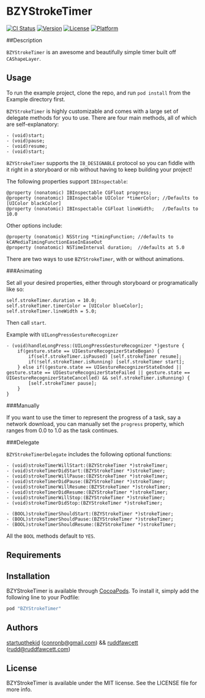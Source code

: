 # BZYStrokeTimer

[![CI Status](http://img.shields.io/travis/startupthekid/BZYStrokeTimer.svg?style=flat)](https://travis-ci.org/busycm/BZYStrokeTimer)
[![Version](https://img.shields.io/cocoapods/v/BZYStrokeTimer.svg?style=flat)](http://cocoapods.org/pods/BZYStrokeTimer)
[![License](https://img.shields.io/cocoapods/l/BZYStrokeTimer.svg?style=flat)](http://cocoapods.org/pods/BZYStrokeTimer)
[![Platform](https://img.shields.io/cocoapods/p/BZYStrokeTimer.svg?style=flat)](http://cocoapods.org/pods/BZYStrokeTimer)

##Description

`BZYStrokeTimer` is an awesome and beautifully simple timer built off `CAShapeLayer`.

## Usage

To run the example project, clone the repo, and run `pod install` from the Example directory first.

`BZYStrokeTimer` is highly customizable and comes with a large set of delegate methods for you to use.
There are four main methods, all of which are self-explanatory:
```objc
- (void)start;
- (void)pause;
- (void)resume;
- (void)start;
```
`BZYStrokeTimer` supports the `IB_DESIGNABLE` protocol so you can fiddle with it right in a storyboard or nib without having to keep building your project!

The following properties support `IBInspectable`:
```objc
@property (nonatomic) IBInspectable CGFloat progress;
@property (nonatomic) IBInspectable UIColor *timerColor; //Defaults to [UIColor blackColor]
@property (nonatomic) IBInspectable CGFloat lineWidth;   //Defaults to 10.0
```
Other options include:
```objc
@property (nonatomic) NSString *timingFunction; //defaults to kCAMediaTimingFunctionEaseInEaseOut
@property (nonatomic) NSTimeInterval duration;  //defaults at 5.0
```
There are two ways to use `BZYStrokeTimer`, with or without animations.

###Animating

Set all your desired properties, either through storyboard or programatically like so:
```objc
self.strokeTimer.duration = 10.0;
self.strokeTimer.timerColor = [UIColor blueColor];
self.strokeTimer.lineWidth = 5.0;
```
Then call `start`.

Example with `UILongPressGestureRecognizer`
```objc
- (void)handleLongPress:(UILongPressGestureRecognizer *)gesture {
    if(gesture.state == UIGestureRecognizerStateBegan) {
        if(self.strokeTimer.isPaused) [self.strokeTimer resume];
        if(!self.strokeTimer.isRunning) [self.strokeTimer start];
    } else if((gesture.state == UIGestureRecognizerStateEnded || gesture.state == UIGestureRecognizerStateFailed || gesture.state == UIGestureRecognizerStateCancelled) && self.strokeTimer.isRunning) {
        [self.strokeTimer pause];
    }
}
```
###Manually

If you want to use the timer to represent the progress of a task, say a network download, you can manually set the `progress` property, which ranges from 0.0 to 1.0 as the task continues.

###Delegate

`BZYStrokeTimerDelegate` includes the following optional functions:
```objc
- (void)strokeTimerWillStart:(BZYStrokeTimer *)strokeTimer;
- (void)strokeTimerDidStart:(BZYStrokeTimer *)strokeTimer;
- (void)strokeTimerWillPause:(BZYStrokeTimer *)strokeTimer;
- (void)strokeTimerDidPause:(BZYStrokeTimer *)strokeTimer;
- (void)strokeTimerWillResume:(BZYStrokeTimer *)strokeTimer;
- (void)strokeTimerDidResume:(BZYStrokeTimer *)strokeTimer;
- (void)strokeTimerWillStop:(BZYStrokeTimer *)strokeTimer;
- (void)strokeTimerDidStop:(BZYStrokeTimer *)strokeTimer;

- (BOOL)strokeTimerShouldStart:(BZYStrokeTimer *)strokeTimer;
- (BOOL)strokeTimerShouldPause:(BZYStrokeTimer *)strokeTimer;
- (BOOL)strokeTimerShouldResume:(BZYStrokeTimer *)strokeTimer;
```
All the `BOOL` methods default to `YES`.

## Requirements

## Installation

BZYStrokeTimer is available through [CocoaPods](http://cocoapods.org). To install
it, simply add the following line to your Podfile:

```ruby
pod "BZYStrokeTimer"
```

## Authors
[startupthekid](https://github.com/startupthekid) ([conronb@gmail.com](mailto:conronb@gmail.com)) && [ruddfawcett](https://github.com/ruddfawcett) ([rudd@ruddfawcett.com](mailto:rudd@ruddfawcett.com))

## License

BZYStrokeTimer is available under the MIT license. See the LICENSE file for more info.
